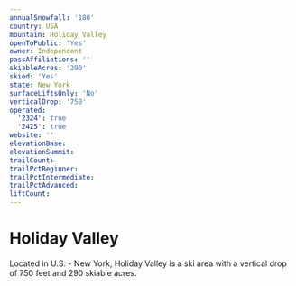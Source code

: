 ```yaml
---
annualSnowfall: '180'
country: USA
mountain: Holiday Valley
openToPublic: 'Yes'
owner: Independent
passAffiliations: ''
skiableAcres: '290'
skied: 'Yes'
state: New York
surfaceLiftsOnly: 'No'
verticalDrop: '750'
operated:
  '2324': true
  '2425': true
website: ''
elevationBase:
elevationSummit:
trailCount:
trailPctBeginner:
trailPctIntermediate:
trailPctAdvanced:
liftCount:
---
```



# Holiday Valley

Located in U.S. - New York, Holiday Valley is a ski area with a vertical drop of 750 feet and 290 skiable acres.
